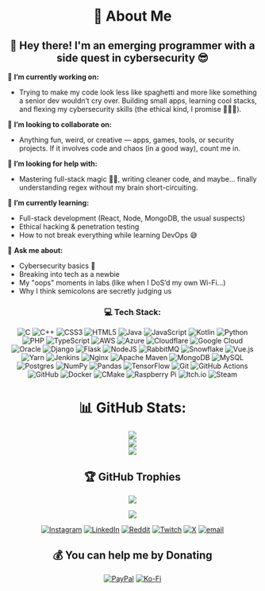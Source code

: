 <div align="center"> 
  <h1>💫 About Me</h1>
  <h2>👋 Hey there! I'm an emerging programmer with a side quest in cybersecurity 😎</h2> 
</div>

🔭 **I’m currently working on:**  
- Trying to make my code look less like spaghetti and more like something a senior dev wouldn’t cry over. Building small apps, learning cool stacks, and flexing my cybersecurity skills (the ethical kind, I promise 🧑‍💻🔐).

👯 **I’m looking to collaborate on:**  
- Anything fun, weird, or creative — apps, games, tools, or security projects. If it involves code and chaos (in a good way), count me in.

🤝 **I’m looking for help with:**  
- Mastering full-stack magic 🧙‍♂️, writing cleaner code, and maybe... finally understanding regex without my brain short-circuiting.

🌱 **I’m currently learning:**  
- Full-stack development (React, Node, MongoDB, the usual suspects)  
- Ethical hacking & penetration testing  
- How to not break everything while learning DevOps 😅

💬 **Ask me about:**  
- Cybersecurity basics 🔐  
- Breaking into tech as a newbie  
- My "oops" moments in labs (like when I DoS’d my own Wi-Fi...)  
- Why I think semicolons are secretly judging us


<div align="center">
  
  <h3>💻 Tech Stack:</h3>
  
  ![C](https://img.shields.io/badge/c-%2300599C.svg?style=plastic&logo=c&logoColor=white) 
  ![C++](https://img.shields.io/badge/c++-%2300599C.svg?style=plastic&logo=c%2B%2B&logoColor=white) 
  ![CSS3](https://img.shields.io/badge/css3-%231572B6.svg?style=plastic&logo=css3&logoColor=white) 
  ![HTML5](https://img.shields.io/badge/html5-%23E34F26.svg?style=plastic&logo=html5&logoColor=white) 
  ![Java](https://img.shields.io/badge/java-%23ED8B00.svg?style=plastic&logo=openjdk&logoColor=white) 
  ![JavaScript](https://img.shields.io/badge/javascript-%23323330.svg?style=plastic&logo=javascript&logoColor=%23F7DF1E) 
  ![Kotlin](https://img.shields.io/badge/kotlin-%237F52FF.svg?style=plastic&logo=kotlin&logoColor=white) 
  ![Python](https://img.shields.io/badge/python-3670A0?style=plastic&logo=python&logoColor=ffdd54) 
  ![PHP](https://img.shields.io/badge/php-%23777BB4.svg?style=plastic&logo=php&logoColor=white) 
  ![TypeScript](https://img.shields.io/badge/typescript-%23007ACC.svg?style=plastic&logo=typescript&logoColor=white) 
  ![AWS](https://img.shields.io/badge/AWS-%23FF9900.svg?style=plastic&logo=amazon-aws&logoColor=white) 
  ![Azure](https://img.shields.io/badge/azure-%230072C6.svg?style=plastic&logo=microsoftazure&logoColor=white) 
  ![Cloudflare](https://img.shields.io/badge/Cloudflare-F38020?style=plastic&logo=Cloudflare&logoColor=white) 
  ![Google Cloud](https://img.shields.io/badge/GoogleCloud-%234285F4.svg?style=plastic&logo=google-cloud&logoColor=white) 
  ![Oracle](https://img.shields.io/badge/Oracle-F80000?style=plastic&logo=oracle&logoColor=white) 
  ![Django](https://img.shields.io/badge/django-%23092E20.svg?style=plastic&logo=django&logoColor=white) 
  ![Flask](https://img.shields.io/badge/flask-%23000.svg?style=plastic&logo=flask&logoColor=white) 
  ![NodeJS](https://img.shields.io/badge/node.js-6DA55F?style=plastic&logo=node.js&logoColor=white) 
  ![RabbitMQ](https://img.shields.io/badge/rabbitmq-FF6600?style=plastic&logo=rabbitmq&logoColor=white) 
  ![Snowflake](https://img.shields.io/badge/snowflake-%2329B5E8.svg?style=plastic&logo=snowflake&logoColor=white) 
  ![Vue.js](https://img.shields.io/badge/vue.js-%2335495e.svg?style=plastic&logo=vuedotjs&logoColor=%234FC08D) 
  ![Yarn](https://img.shields.io/badge/yarn-%232C8EBB.svg?style=plastic&logo=yarn&logoColor=white) 
  ![Jenkins](https://img.shields.io/badge/jenkins-%232C5263.svg?style=plastic&logo=jenkins&logoColor=white) 
  ![Nginx](https://img.shields.io/badge/nginx-%23009639.svg?style=plastic&logo=nginx&logoColor=white) 
  ![Apache Maven](https://img.shields.io/badge/Apache%20Maven-C71A36?style=plastic&logo=Apache%20Maven&logoColor=white) 
  ![MongoDB](https://img.shields.io/badge/MongoDB-%234ea94b.svg?style=plastic&logo=mongodb&logoColor=white) 
  ![MySQL](https://img.shields.io/badge/mysql-4479A1.svg?style=plastic&logo=mysql&logoColor=white) 
  ![Postgres](https://img.shields.io/badge/postgres-%23316192.svg?style=plastic&logo=postgresql&logoColor=white) 
  ![NumPy](https://img.shields.io/badge/numpy-%23013243.svg?style=plastic&logo=numpy&logoColor=white) 
  ![Pandas](https://img.shields.io/badge/pandas-%23150458.svg?style=plastic&logo=pandas&logoColor=white) 
  ![TensorFlow](https://img.shields.io/badge/TensorFlow-%23FF6F00.svg?style=plastic&logo=TensorFlow&logoColor=white) 
  ![Git](https://img.shields.io/badge/git-%23F05033.svg?style=plastic&logo=git&logoColor=white) 
  ![GitHub Actions](https://img.shields.io/badge/github%20actions-%232671E5.svg?style=plastic&logo=githubactions&logoColor=white) 
  ![GitHub](https://img.shields.io/badge/github-%23121011.svg?style=plastic&logo=github&logoColor=white) 
  ![Docker](https://img.shields.io/badge/docker-%230db7ed.svg?style=plastic&logo=docker&logoColor=white) 
  ![CMake](https://img.shields.io/badge/CMake-%23008FBA.svg?style=plastic&logo=cmake&logoColor=white) 
  ![Raspberry Pi](https://img.shields.io/badge/-Raspberry_Pi-C51A4A?style=plastic&logo=Raspberry-Pi) 
  ![Itch.io](https://img.shields.io/badge/Itch-%23FF0B34.svg?style=plastic&logo=Itch.io&logoColor=white) 
  ![Steam](https://img.shields.io/badge/steam-%23000000.svg?style=plastic&logo=steam&logoColor=white)



# 📊 GitHub Stats:
![](https://github-readme-stats.vercel.app/api?username=justkrith&theme=dracula&hide_border=false&include_all_commits=false&count_private=true)<br/>
![](https://nirzak-streak-stats.vercel.app/?user=justkrith&theme=dracula&hide_border=false)<br/>
![](https://github-readme-stats.vercel.app/api/top-langs/?username=justkrith&theme=dracula&hide_border=false&include_all_commits=false&count_private=true&layout=compact)

## 🏆 GitHub Trophies
![](https://github-profile-trophy.vercel.app/?username=justkrith&theme=dracula&no-frame=true&no-bg=false&margin-w=4)


[![](https://visitcount.itsvg.in/api?id=krithiv-7&icon=4&color=13)](https://visitcount.itsvg.in)

[![Instagram](https://img.shields.io/badge/Instagram-%23E4405F.svg?logo=Instagram&logoColor=white)](https://instagram.krithiv.dev) [![LinkedIn](https://img.shields.io/badge/LinkedIn-%230077B5.svg?logo=linkedin&logoColor=white)](https://linkedin.krithiv.dev) [![Reddit](https://img.shields.io/badge/Reddit-%23FF4500.svg?logo=Reddit&logoColor=white)](https://reddit.com/user/krithiv_7) [![Twitch](https://img.shields.io/badge/Twitch-%239146FF.svg?logo=Twitch&logoColor=white)](https://twitch.tv/krithiv_7) [![X](https://img.shields.io/badge/X-black.svg?logo=X&logoColor=white)](https://x.krithiv.dev) [![email](https://img.shields.io/badge/Email-D14836?logo=gmail&logoColor=white)](mailto:me@krithiv.dev) 


  ## 💰 You can help me by Donating
  [![PayPal](https://img.shields.io/badge/PayPal-00457C?style=for-the-badge&logo=paypal&logoColor=white)](https://paypal.me/krithiv) [![Ko-Fi](https://img.shields.io/badge/Ko--fi-F16061?style=for-the-badge&logo=ko-fi&logoColor=white)](https://ko-fi.com/krithiv)

  </div>
